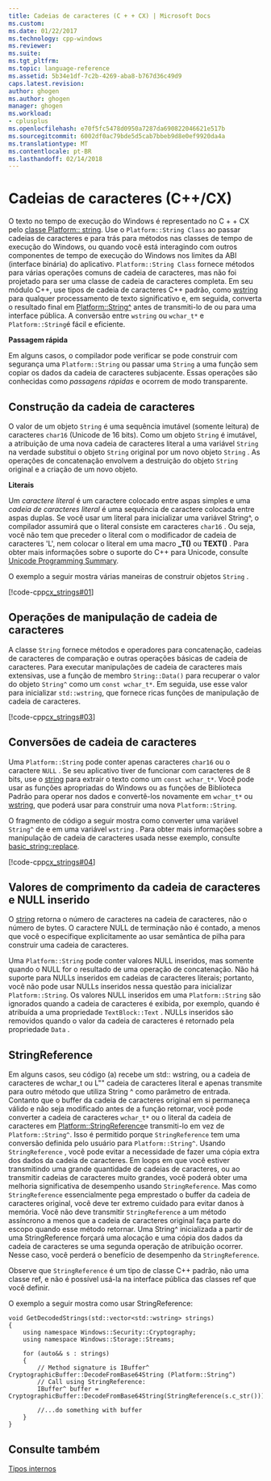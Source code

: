 ```yaml
---
title: Cadeias de caracteres (C + + CX) | Microsoft Docs
ms.custom: 
ms.date: 01/22/2017
ms.technology: cpp-windows
ms.reviewer: 
ms.suite: 
ms.tgt_pltfrm: 
ms.topic: language-reference
ms.assetid: 5b34e1df-7c2b-4269-aba8-b767d36c49d9
caps.latest.revision: 
author: ghogen
ms.author: ghogen
manager: ghogen
ms.workload:
- cplusplus
ms.openlocfilehash: e70f5fc5478d0950a7287da690822046621e517b
ms.sourcegitcommit: 6002df0ac79bde5d5cab7bbeb9d8e0ef9920da4a
ms.translationtype: MT
ms.contentlocale: pt-BR
ms.lasthandoff: 02/14/2018
---
```

# <a name="strings-ccx"></a>Cadeias de caracteres (C++/CX)
O texto no tempo de execução do Windows é representado no C + + CX pelo [classe Platform:: string](../cppcx/platform-string-class.md). Use o `Platform::String Class` ao passar cadeias de caracteres e para trás para métodos nas classes de tempo de execução do Windows, ou quando você está interagindo com outros componentes de tempo de execução do Windows nos limites da ABI (interface binária) do aplicativo. `Platform::String Class` fornece métodos para várias operações comuns de cadeia de caracteres, mas não foi projetado para ser uma classe de cadeia de caracteres completa. Em seu módulo C++, use tipos de cadeia de caracteres C++ padrão, como [wstring](../standard-library/basic-string-class.md) para qualquer processamento de texto significativo e, em seguida, converta o resultado final em [Platform::String^](../cppcx/platform-string-class.md) antes de transmiti-lo de ou para uma interface pública. A conversão entre `wstring` ou `wchar_t*` e `Platform::String`é fácil e eficiente.  
  
 **Passagem rápida**  
  
 Em alguns casos, o compilador pode verificar se pode construir com segurança uma `Platform::String` ou passar uma `String` a uma função sem copiar os dados da cadeia de caracteres subjacente. Essas operações são conhecidas como *passagens rápidas* e ocorrem de modo transparente.  
  
## <a name="string-construction"></a>Construção da cadeia de caracteres  
 O valor de um objeto `String` é uma sequência imutável (somente leitura) de caracteres `char16` (Unicode de 16 bits). Como um objeto `String` é imutável, a atribuição de uma nova cadeia de caracteres literal a uma variável `String` na verdade substitui o objeto `String` original por um novo objeto `String` . As operações de concatenação envolvem a destruição do objeto `String` original e a criação de um novo objeto.  
  
 **Literais**  
  
 Um *caractere literal* é um caractere colocado entre aspas simples e uma *cadeia de caracteres literal* é uma sequência de caractere colocada entre aspas duplas. Se você usar um literal para inicializar uma variável String^, o compilador assumirá que o literal consiste em caracteres `char16` . Ou seja, você não tem que preceder o literal com o modificador de cadeia de caracteres 'L', nem colocar o literal em uma macro **_T()** ou **TEXT()** . Para obter mais informações sobre o suporte do C++ para Unicode, consulte [Unicode Programming Summary](../text/unicode-programming-summary.md).  
  
 O exemplo a seguir mostra várias maneiras de construir objetos `String` .  
  
 [!code-cpp[cx_strings#01](../cppcx/codesnippet/CPP/cppcx_strings/class1.cpp#01)]  
  
## <a name="string-handling-operations"></a>Operações de manipulação de cadeia de caracteres  
 A classe `String` fornece métodos e operadores para concatenação, cadeias de caracteres de comparação e outras operações básicas de cadeia de caracteres. Para executar manipulações de cadeia de caracteres mais extensivas, use a função de membro `String::Data()` para recuperar o valor do objeto `String^` como um `const wchar_t*`. Em seguida, use esse valor para inicializar `std::wstring`, que fornece ricas funções de manipulação de cadeia de caracteres.  
  
 [!code-cpp[cx_strings#03](../cppcx/codesnippet/CPP/cppcx_strings/class1.cpp#03)]  
  
## <a name="string-conversions"></a>Conversões de cadeia de caracteres  
 Uma `Platform::String` pode conter apenas caracteres `char16` ou o caractere `NULL` . Se seu aplicativo tiver de funcionar com caracteres de 8 bits, use o [string](../cppcx/platform-string-class.md#data) para extrair o texto como um `const wchar_t*`. Você pode usar as funções apropriadas do Windows ou as funções de Biblioteca Padrão para operar nos dados e convertê-los novamente em `wchar_t*` ou [wstring](../standard-library/basic-string-class.md), que poderá usar para construir uma nova `Platform::String`.  
  
 O fragmento de código a seguir mostra como converter uma variável `String^` de e em uma variável `wstring` . Para obter mais informações sobre a manipulação de cadeia de caracteres usada nesse exemplo, consulte [basic_string::replace](../standard-library/basic-string-class.md#replace).  
  
 [!code-cpp[cx_strings#04](../cppcx/codesnippet/CPP/cppcx_strings/class1.cpp#04)]  
  
## <a name="string-length-and-embedded-null-values"></a>Valores de comprimento da cadeia de caracteres e NULL inserido  
 O [string](../cppcx/platform-string-class.md#length) retorna o número de caracteres na cadeia de caracteres, não o número de bytes. O caractere NULL de terminação não é contado, a menos que você o especifique explicitamente ao usar semântica de pilha para construir uma cadeia de caracteres.  
  
 Uma `Platform::String` pode conter valores NULL inseridos, mas somente quando o NULL for o resultado de uma operação de concatenação. Não há suporte para NULLs inseridos em cadeias de caracteres literais; portanto, você não pode usar NULLs inseridos nessa questão para inicializar `Platform::String`. Os valores NULL inseridos em uma `Platform::String` são ignorados quando a cadeia de caracteres é exibida, por exemplo, quando é atribuída a uma propriedade `TextBlock::Text` . NULLs inseridos são removidos quando o valor da cadeia de caracteres é retornado pela propriedade `Data` .  
  
## <a name="stringreference"></a>StringReference  
 Em alguns casos, seu código (a) recebe um std:: wstring, ou a cadeia de caracteres de wchar_t ou L"" cadeia de caracteres literal e apenas transmite para outro método que utiliza String ^ como parâmetro de entrada. Contanto que o buffer da cadeia de caracteres original em si permaneça válido e não seja modificado antes de a função retornar, você pode converter a cadeia de caracteres `wchar_t*` ou o literal da cadeia de caracteres em [Platform::StringReference](../cppcx/platform-stringreference-class.md)e transmiti-lo em vez de `Platform::String^`. Isso é permitido porque `StringReference` tem uma conversão definida pelo usuário para `Platform::String^`. Usando `StringReference` , você pode evitar a necessidade de fazer uma cópia extra dos dados da cadeia de caracteres. Em loops em que você estiver transmitindo uma grande quantidade de cadeias de caracteres, ou ao transmitir cadeias de caracteres muito grandes, você poderá obter uma melhoria significativa de desempenho usando `StringReference`. Mas como `StringReference` essencialmente pega emprestado o buffer da cadeia de caracteres original, você deve ter extremo cuidado para evitar danos à memória. Você não deve transmitir `StringReference` a um método assíncrono a menos que a cadeia de caracteres original faça parte do escopo quando esse método retornar. Uma String^ inicializada a partir de uma StringReference forçará uma alocação e uma cópia dos dados da cadeia de caracteres se uma segunda operação de atribuição ocorrer. Nesse caso, você perderá o benefício de desempenho da `StringReference`.  
  
 Observe que `StringReference` é um tipo de classe C++ padrão, não uma classe ref, e não é possível usá-la na interface pública das classes ref que você definir.  
  
 O exemplo a seguir mostra como usar StringReference:  
  
```  
void GetDecodedStrings(std::vector<std::wstring> strings)  
{  
    using namespace Windows::Security::Cryptography;  
    using namespace Windows::Storage::Streams;  
  
    for (auto&& s : strings)  
    {  
        // Method signature is IBuffer^ CryptographicBuffer::DecodeFromBase64String (Platform::String^)  
        // Call using StringReference:  
        IBuffer^ buffer = CryptographicBuffer::DecodeFromBase64String(StringReference(s.c_str()));  
  
        //...do something with buffer  
    }  
}  
```  
  
## <a name="see-also"></a>Consulte também  
 [Tipos internos](http://msdn.microsoft.com/en-us/acc196fd-09da-4882-b554-6c94685ec75f)